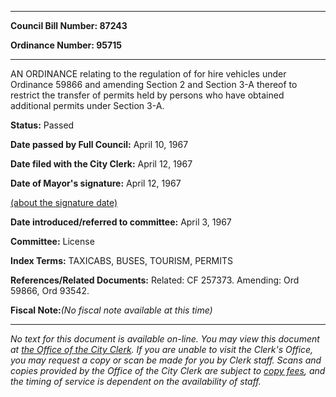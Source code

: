 

********

**Council Bill Number: 87243**
   
**Ordinance Number: 95715**
********

 AN ORDINANCE relating to the regulation of for hire vehicles under Ordinance 59866 and amending Section 2 and Section 3-A thereof to restrict the transfer of permits held by persons who have obtained additional permits under Section 3-A.

**Status:** Passed
   
**Date passed by Full Council:** April 10, 1967
   
**Date filed with the City Clerk:** April 12, 1967
   
**Date of Mayor's signature:** April 12, 1967
   
[(about the signature date)](/~public/approvaldate.htm)
   
   
   
**Date introduced/referred to committee:** April 3, 1967
   
**Committee:** License
   
   
**Index Terms:** TAXICABS, BUSES, TOURISM, PERMITS

**References/Related Documents:** Related: CF 257373. Amending: Ord 59866, Ord 93542.

**Fiscal Note:**_(No fiscal note available at this time)_
********

_No text for this document is available on-line. You may view this document at [the Office of the City Clerk](http://www.seattle.gov/leg/clerk/contactUs.htm). If you are unable to visit the Clerk's Office, you may request a copy or scan be made for you by Clerk staff. Scans and copies provided by the Office of the City Clerk are subject to [copy fees](http://clerk.seattle.gov/~public/clerkfees.htm), and the timing of service is dependent on the availability of staff._

